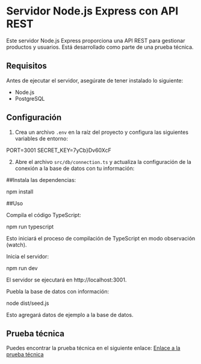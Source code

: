 # Servidor Node.js Express con API REST

Este servidor Node.js Express proporciona una API REST para gestionar productos y usuarios. Está desarrollado como parte de una prueba técnica.

## Requisitos

Antes de ejecutar el servidor, asegúrate de tener instalado lo siguiente:

- Node.js
- PostgreSQL

## Configuración

1. Crea un archivo `.env` en la raíz del proyecto y configura las siguientes variables de entorno:

PORT=3001
SECRET_KEY=7yCb}Dv60XcF

2. Abre el archivo `src/db/connection.ts` y actualiza la configuración de la conexión a la base de datos con tu información:

##Instala las dependencias:

npm install

##Uso

Compila el código TypeScript:

npm run typescript

Esto iniciará el proceso de compilación de TypeScript en modo observación (watch).

Inicia el servidor:

npm run dev

El servidor se ejecutará en http://localhost:3001.

Puebla la base de datos con información:

node dist/seed.js

Esto agregará datos de ejemplo a la base de datos.


## Prueba técnica

Puedes encontrar la prueba técnica en el siguiente enlace:
[Enlace a la prueba técnica](https://drive.google.com/file/d/1n5pdMNEt3OsIep-FXoe58nJQsQdUvCkk/view)


